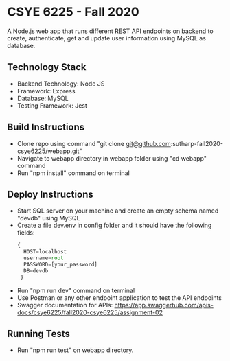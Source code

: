 # CSYE 6225 - Fall 2020
A Node.js web app that runs different REST API endpoints on backend to create, authenticate, get and update user information using MySQL as database.

## Technology Stack
* Backend Technology: Node JS
* Framework: Express
* Database: MySQL
* Testing Framework: Jest

## Build Instructions
* Clone repo using command "git clone git@github.com:sutharp-fall2020-csye6225/webapp.git"
* Navigate to webapp directory in webapp folder using "cd webapp" command
* Run "npm install" command on terminal

## Deploy Instructions
* Start SQL server on your machine and create an empty schema named "devdb" using MySQL
* Create a file dev.env in config folder and it should have the following fields:
  ```Javascript
  {
    HOST=localhost
    username=root
    PASSWORD=[your_password]
    DB=devdb
   }
  ```
* Run "npm run dev" command on terminal
* Use Postman or any other endpoint application to test the API endpoints
* Swagger documentation for APIs: https://app.swaggerhub.com/apis-docs/csye6225/fall2020-csye6225/assignment-02

## Running Tests
* Run "npm run test" on webapp directory.


